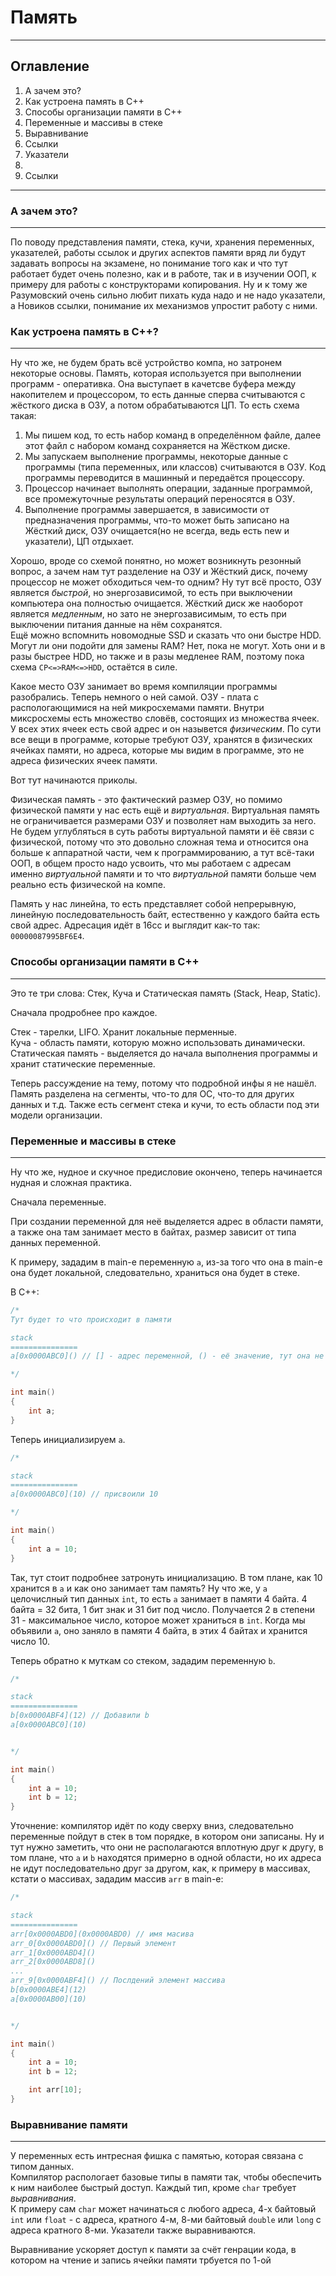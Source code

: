 # Память
---
## Оглавление
1. А зачем это?
2. Как устроена память в C++
3. Способы организации памяти в C++
4. Переменные и массивы в стеке
5. Выравнивание
6. Ссылки
7. Указатели
8. 
7. Ссылки
---
### **А зачем это?**
--- 
По поводу представления памяти, стека, кучи, хранения переменных, указателей, работы ссылок и других аспектов памяти вряд ли будут задавать вопросы на экзамене, но понимание того как и что тут работает будет очень полезно, как и в работе, так и в изучении ООП, к примеру для работы с конструкторами копирования. Ну и к тому же Разумовский очень сильно любит пихать куда надо и не надо указатели, а Новиков ссылки, понимание их механизмов упростит работу с ними.
### **Как устроена память в C++?**
---
Ну что же, не будем брать всё устройство компа, но затронем некоторые основы. Память, которая используется при выполнении программ - оперативка. Она выступает в качетсве буфера между накопителем и процессором, то есть данные сперва считываются с жёсткого диска в ОЗУ, а потом обрабатываются ЦП. То есть схема такая:   
1. Мы пишем код, то есть набор команд  в определённом файле, далее этот файл с набором команд сохраняется на Жёстком диске.
2. Мы запускаем выполнение программы, некоторые данные с программы (типа переменных, или классов) считываются в ОЗУ. Код программы переводится в машинный и передаётся процессору.
3. Процессор начинает выполнять операции, заданные программой, все промежуточные результаты операций переносятся в ОЗУ.
4. Выполнение программы завершается, в зависимости от предназначения программы, что-то может быть записано на Жёсткий диск, ОЗУ очищается(но не всегда, ведь есть new и указатели), ЦП отдыхает.

Хорошо, вроде со схемой понятно, но может возникнуть резонный вопрос, а зачем нам тут разделение на ОЗУ и Жёсткий диск, почему процессор не может обходиться чем-то одним? Ну тут всё просто, ОЗУ является *быстрой*, но энергозависимой, то есть при выключении компьютера она полностью очищается. Жёсткий диск же наоборот является *медленным*, но зато не энергозависимым, то есть при выключении питания данные на нём сохранятся.  
Ещё можно вспомнить новомодные SSD и сказать что они быстре HDD. Могут ли они подойти для замены RAM? Нет, пока не могут. Хоть они и в разы быстрее HDD, но также и в разы медленее RAM, поэтому пока схема `CP<=>RAM<=>HDD`, остаётся в силе.

Какое место ОЗУ занимает во время компиляции программы разобрались. Теперь немного о ней самой. ОЗУ - плата с распологающимися на ней микросхемами памяти. Внутри миксросхемы есть множество словёв, состоящих из множества ячеек. У всех этих ячеек есть свой адрес и он назывется *физическим*. По сути все вещи в программе, которые требуют ОЗУ, хранятся в физических ячейках памяти, но адреса, которые мы видим в программе, это не адреса физических ячеек памяти.  

Вот тут начинаются приколы. 

Физическая память - это фактический размер ОЗУ, но помимо физической памяти у нас есть ещё и *виртуальная*. Виртуальная память не ограничивается размерами ОЗУ и позволяет нам выходить за него. Не будем углубляться в суть работы виртуальной памяти и ёё связи с физической, потому что это довольно сложная тема и относится она больше к аппаратной части, чем к программированию, а тут всё-таки ООП, в общем просто надо усвоить, что мы работаем с адресам именно *виртуальной* памяти и то что *виртуальной* памяти больше чем реально есть физической на компе.

Память у нас линейна, то есть представляет собой непрерывную, линейную последовательность байт, естественно у каждого байта есть свой адрес. Адресация идёт в 16сс и выглядит как-то так: `00000087995BF6E4`.  

### **Способы организации памяти в C++**
---
Это те три слова: Стек, Куча и Статическая память (Stack, Heap, Static).

Сначала продробнее про каждое.

Стек - тарелки, LIFO. Хранит локальные перменные.  
Куча - область памяти, которую можно использовать динамически.  
Статическая память - выделяется до начала выполнения программы и хранит статические переменные.

Теперь рассуждение на тему, потому что подробной инфы я не нашёл. Память разделена на сегменты, что-то для ОС, что-то для других данных и т.д. Также есть сегмент стека и кучи, то есть области под эти модели организации.

### **Переменные и массивы в стеке**
---

Ну что же, нудное и скучное предисловие окончено, теперь начинается нудная и сложная практика.

Сначала переменные.

При создании переменной для неё выделяется адрес в области памяти, а также она там занимает место в байтах, размер зависит от типа данных переменной.

К примеру, зададим в main-e переменную `а`, из-за того что она в main-е она будет локальной, следовательно, храниться она будет в стеке.

В C++:
```c++
/*
Тут будет то что происходит в памяти

stack
===============
a[0x0000ABC0]() // [] - адрес переменной, () - её значение, тут она не инициализированна

*/

int main()
{
    int a;
}
```
Теперь инициализируем `a`.
```c++
/*

stack
===============
a[0x0000ABC0](10) // присвоили 10

*/

int main()
{
    int a = 10;
}
```
Так, тут стоит подробнее затронуть инициализацию. В том плане, как 10 хранится в `a` и как оно занимает там память? Ну что же, у `a` целочислный тип данных `int`, то есть `a` занимает в памяти 4 байта. 4 байта = 32 бита, 1 бит знак и 31 бит под число. Получается 2 в степени 31 - максимальное число, которое может храниться в `int`. Когда мы объявили `a`, оно заняло в памяти 4 байта, в этих 4 байтах и хранится число 10.

Теперь обратно к муткам со стеком, зададим переменную `b`.
```c++
/*

stack
===============
b[0x0000ABF4](12) // Добавили b
a[0x0000ABC0](10) 


*/

int main()
{
    int a = 10;
    int b = 12;
}
```
Уточнение: компилятор идёт по коду сверху вниз, следовательно переменные пойдут в стек в том порядке, в котором они записаны. Ну и тут нужно заметить, что они не располагаются вплотную друг к другу, в том плане, что `a` и `b` находятся примерно в одной области, но их адреса не идут последовательно друг за другом, как, к примеру в массивах, кстати о массивах, зададим массив `arr` в main-e:
```c++
/*

stack
===============
arr[0x0000ABD0](0x0000ABD0) // имя масива
arr_0[0x0000ABD0]() // Первый элемент
arr_1[0x0000ABD4]()
arr_2[0x0000ABD8]()
...
arr_9[0x0000ABF4]() // Послдений элемент массива
b[0x0000ABE4](12)
a[0x0000AB00](10) 


*/

int main()
{
    int a = 10;
    int b = 12;

    int arr[10];
}
```
### **Выравнивание памяти**
---
У переменных есть интресная фишка с памятью, которая связана с типом данных.  
Компилятор распологает базовые типы в памяти так, чтобы обеспечить к ним наиболее быстрый доступ. Каждый тип, кроме `char` требует *выравнивания*.   
К примеру сам `char` может начинаться с любого адреса, 4-х байтовый `int` или `float` - с адреса, кратного 4-м, 8-ми байтовый `double` или `long` с адреса кратного 8-ми. Указатели также выравниваются.

Выравнивание ускоряет доступ к памяти за счёт генрации кода, в котором на чтение и запись ячейки памяти трбуется по 1-ой 

<!-- ССЫЛКИ, потом надо будет добавить

Статья с DTF про устройство ОЗУ
https://dtf.ru/hard/1171475-kak-rabotaet-operativnaya-pamyat-kompyutera-ram-ozu


Про виртуальную и физическую память
https://skillbox.ru/media/code/medlenno-no-verno-kak-rabotaet-svop-razdel-podkachki-i-kak-on-ispolzuetsya-v-ipados-16/
-->